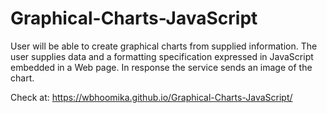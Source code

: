 # Graphical-Charts-JavaScript
User will be able to create graphical charts from supplied information. The user supplies data and a formatting specification expressed in JavaScript embedded in a Web page. In response the service sends an image of the chart.


Check at: https://wbhoomika.github.io/Graphical-Charts-JavaScript/
